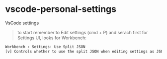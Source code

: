 # vscode-personal-settings
VsCode settings


> to start remember to Edit settings (cmd + P) and serach first for Settings UI, looks for Workbench:

```html
Workbench › Settings: Use Split JSON 
[v] Controls whether to use the split JSON when editing settings as JSON.
```
